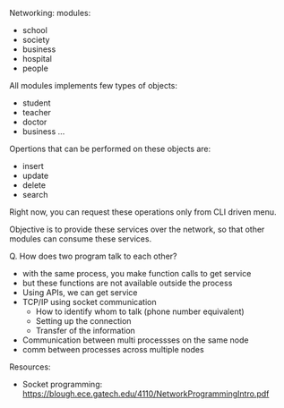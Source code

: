 Networking:
modules:
 - school
 - society
 - business
 - hospital
 - people

All modules implements few types of objects:
 - student
 - teacher
 - doctor
 - business
 ...

Opertions that can be performed on these objects are:
 - insert
 - update
 - delete
 - search

Right now, you can request these operations only from CLI driven menu.

Objective is to provide these services over the network, so that other modules can consume these services. 

Q. How does two program talk to each other?
- with the same process, you make function calls to get service
- but these functions are not available outside the process
- Using APIs, we can get service
- TCP/IP using socket communication
    - How to identify whom to talk (phone number equivalent)
    - Setting up the connection
    - Transfer of the information
- Communication between multi processses on the same node
- comm between processes across multiple nodes

Resources:
- Socket programming: https://blough.ece.gatech.edu/4110/NetworkProgrammingIntro.pdf